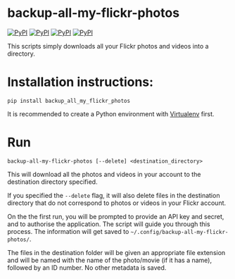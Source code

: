 backup-all-my-flickr-photos
===========================

[![PyPI](https://img.shields.io/pypi/v/backup_all_my_flickr_photos.svg)](https://pypi.org/project/backup_all_my_flickr_photos/) 
[![PyPI](https://img.shields.io/pypi/l/backup_all_my_flickr_photos.svg)](https://pypi.org/project/backup_all_my_flickr_photos/)
[![PyPI](https://img.shields.io/pypi/wheel/backup_all_my_flickr_photos.svg)](https://pypi.org/project/backup_all_my_flickr_photos/)
[![PyPI](https://img.shields.io/pypi/pyversions/backup_all_my_flickr_photos.svg)](https://pypi.org/project/backup_all_my_flickr_photos/)

This scripts simply downloads all your Flickr photos and videos into a
directory.

Installation instructions:
==========================

    pip install backup_all_my_flickr_photos

It is recommended to create a Python environment with
[Virtualenv](https://virtualenv.pypa.io/en/stable/installation/) first.

Run
===

    backup-all-my-flickr-photos [--delete] <destination_directory>

This will download all the photos and videos in your account to the
destination directory specified.

If you specified the `--delete` flag, it will also delete files in the
destination directory that do not correspond to photos or videos in your
Flickr account.

On the the first run, you will be prompted to provide an API key and
secret, and to authorise the application. The script will guide you
through this process. The information will get saved to
`~/.config/backup-all-my-flickr-photos/`.

The files in the destination folder will be given an appropriate file
extension and will be named with the name of the photo/movie (if it has
a name), followed by an ID number. No other metadata is saved.
